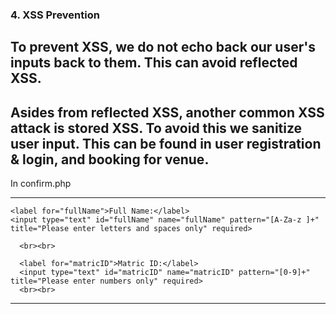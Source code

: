 ### 4. XSS Prevention 

## To prevent XSS, we do not echo back our user's inputs back to them. This can avoid reflected XSS.

## Asides from reflected XSS, another common XSS attack is stored XSS. To avoid this we sanitize user input. This can be found in user registration & login, and booking for venue.


In confirm.php

-----
    <label for="fullName">Full Name:</label>
    <input type="text" id="fullName" name="fullName" pattern="[A-Za-z ]+" title="Please enter letters and spaces only" required>

      <br><br>

      <label for="matricID">Matric ID:</label>
      <input type="text" id="matricID" name="matricID" pattern="[0-9]+" title="Please enter numbers only" required>
      <br><br>


-----
